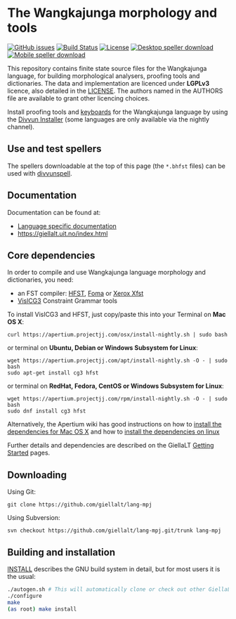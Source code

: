 The Wangkajunga morphology and tools
==========================================

[![GitHub issues](https://img.shields.io/github/issues-raw/giellalt/lang-mpj)](https://github.com/giellalt/lang-mpj/issues)
[![Build Status](https://divvun-tc.thetc.se/api/github/v1/repository/giellalt/lang-mpj/main/badge.svg)](https://github.com/giellalt/lang-mpj/actions)
[![License](https://img.shields.io/github/license/giellalt/lang-mpj)](https://github.com/giellalt/lang-mpj/blob/main/LICENSE)
[![Desktop speller download](https://img.shields.io/badge/download%40latest-desktop--bhfst-brightgreen)](https://pahkat.uit.no/main/download/speller-mpj?platform=desktop&channel=nightly)
[![Mobile speller download](https://img.shields.io/badge/download%40latest-mobile--bhfst-brightgreen)](https://pahkat.uit.no/main/download/speller-mpj?platform=mbile&channel=nightly)

This repository contains finite state source files for the Wangkajunga language,
for building morphological analysers, proofing tools
and dictionaries. The data and implementation are licenced under __LGPLv3__
licence, also detailed in the
[LICENSE](https://github.com/giellalt/lang-mpj/blob/main/LICENSE). The
authors named in the AUTHORS file are available to grant other licencing
choices.

Install proofing tools and [keyboards](https://github.com/giellalt/keyboard-mpj)
for the Wangkajunga language by using the [Divvun Installer](http://divvun.no)
(some languages are only available via the nightly channel).

Use and test spellers
---------------------

The spellers downloadable at the top of this page (the `*.bhfst` files) can be
used with [divvunspell](https://github.com/divvun/divvunspell).

Documentation
-------------

Documentation can be found at:

- [Language specific documentation](https://giellalt.github.io/lang-mpj/)
-   <https://giellalt.uit.no/index.html>

Core dependencies
-----------------

In order to compile and use Wangkajunga language morphology and
dictionaries, you need:

- an FST compiler: [HFST](https://github.com/hfst/hfst), [Foma](https://github.com/mhulden/foma) or [Xerox Xfst](https://web.stanford.edu/~laurik/fsmbook/home.html)
- [VislCG3](https://visl.sdu.dk/svn/visl/tools/vislcg3/trunk) Constraint Grammar tools

To install VislCG3 and HFST, just copy/paste this into your Terminal on **Mac OS X**:

```
curl https://apertium.projectjj.com/osx/install-nightly.sh | sudo bash
```

or terminal on **Ubuntu, Debian or Windows Subsystem for Linux**:

```
wget https://apertium.projectjj.com/apt/install-nightly.sh -O - | sudo bash
sudo apt-get install cg3 hfst
```

or terminal on **RedHat, Fedora, CentOS or Windows Subsystem for Linux**:

```
wget https://apertium.projectjj.com/rpm/install-nightly.sh -O - | sudo bash
sudo dnf install cg3 hfst
```

Alternatively, the Apertium wiki has good instructions on how to [install the dependencies for Mac
OS X](https://wiki.apertium.org/wiki/Apertium_on_Mac_OS_X) and how to [install
the dependencies on
linux](https://wiki.apertium.org/wiki/Installation_of_grammar_libraries)

Further details and dependencies are described on the GiellaLT [Getting Started](https://giellalt.uit.no/infra/GettingStarted.html) pages.

Downloading
-----------

Using Git:
```
git clone https://github.com/giellalt/lang-mpj
```

Using Subversion:
```
svn checkout https://github.com/giellalt/lang-mpj.git/trunk lang-mpj
```

Building and installation
-------------------------

[INSTALL](https://github.com/giellalt/lang-mpj/blob/main/INSTALL)
describes the GNU build system in detail, but for most users it is the usual:

```sh
./autogen.sh # This will automatically clone or check out other GiellaLT dependencies
./configure
make
(as root) make install
```
